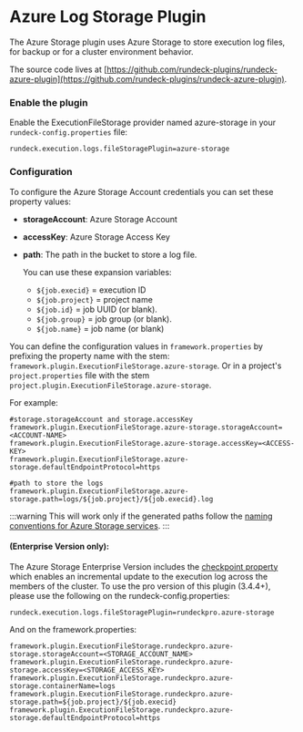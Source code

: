 # Azure Log Storage Plugin

The Azure Storage plugin uses Azure Storage to store execution log files, for backup or for a cluster environment behavior.

The source code lives at [https://github.com/rundeck-plugins/rundeck-azure-plugin](https://github.com/rundeck-plugins/rundeck-azure-plugin).

### Enable the plugin

Enable the ExecutionFileStorage provider named azure-storage in your `rundeck-config.properties` file:

`rundeck.execution.logs.fileStoragePlugin=azure-storage`

### Configuration

To configure the Azure Storage Account credentials you can set these property values:

- **storageAccount**: Azure Storage Account
- **accessKey**: Azure Storage Access Key
- **path**: The path in the bucket to store a log file.

  You can use these expansion variables:

  - `${job.execid}` = execution ID
  - `${job.project}` = project name
  - `${job.id}` = job UUID (or blank).
  - `${job.group}` = job group (or blank).
  - `${job.name}` = job name (or blank)

You can define the configuration values in `framework.properties` by prefixing the property name with the stem: `framework.plugin.ExecutionFileStorage.azure-storage`. Or in a project's `project.properties` file with the stem `project.plugin.ExecutionFileStorage.azure-storage`.

For example:

```properties
#storage.storageAccount and storage.accessKey
framework.plugin.ExecutionFileStorage.azure-storage.storageAccount=<ACCOUNT-NAME>
framework.plugin.ExecutionFileStorage.azure-storage.accessKey=<ACCESS-KEY>
framework.plugin.ExecutionFileStorage.azure-storage.defaultEndpointProtocol=https

#path to store the logs
framework.plugin.ExecutionFileStorage.azure-storage.path=logs/${job.project}/${job.execid}.log

```

:::warning
This will work only if the generated paths follow the [naming conventions for Azure Storage services](https://docs.microsoft.com/en-us/rest/api/storageservices/naming-and-referencing-containers--blobs--and-metadata).
:::

#### (Enterprise Version only):
The Azure Storage Enterprise Version includes the [checkpoint property](/administration/configuration/plugins/configuring.md#logging) which enables an incremental update to the execution log across the members of the cluster. To use the pro version of this plugin (3.4.4+), please use the following on the rundeck-config.properties:

```properties
rundeck.execution.logs.fileStoragePlugin=rundeckpro.azure-storage
```

And on the framework.properties:

```properties
framework.plugin.ExecutionFileStorage.rundeckpro.azure-storage.storageAccount=<STORAGE_ACCOUNT_NAME>
framework.plugin.ExecutionFileStorage.rundeckpro.azure-storage.accessKey=<STORAGE_ACCESS_KEY>
framework.plugin.ExecutionFileStorage.rundeckpro.azure-storage.containerName=logs
framework.plugin.ExecutionFileStorage.rundeckpro.azure-storage.path=${job.project}/${job.execid}
framework.plugin.ExecutionFileStorage.rundeckpro.azure-storage.defaultEndpointProtocol=https
```
